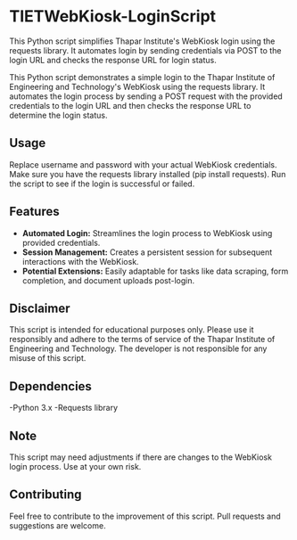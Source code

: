 # TIETWebKiosk-LoginScript
This Python script simplifies Thapar Institute's WebKiosk login using the requests library. It automates login by sending credentials via POST to the login URL and checks the response URL for login status.

This Python script demonstrates a simple login to the Thapar Institute of Engineering and Technology's WebKiosk using the requests library. It automates the login process by sending a POST request with the provided credentials to the login URL and then checks the response URL to determine the login status.

## **Usage**
Replace username and password with your actual WebKiosk credentials.
Make sure you have the requests library installed (pip install requests).
Run the script to see if the login is successful or failed.

## **Features**
- **Automated Login:** Streamlines the login process to WebKiosk using provided credentials.
- **Session Management:** Creates a persistent session for subsequent interactions with the WebKiosk.
- **Potential Extensions:** Easily adaptable for tasks like data scraping, form completion, and document uploads post-login.
## **Disclaimer**
This script is intended for educational purposes only. Please use it responsibly and adhere to the terms of service of the Thapar Institute of Engineering and Technology. The developer is not responsible for any misuse of this script.

## **Dependencies**
-Python 3.x
-Requests library
## **Note**
This script may need adjustments if there are changes to the WebKiosk login process. Use at your own risk.

## **Contributing**
Feel free to contribute to the improvement of this script. Pull requests and suggestions are welcome.
